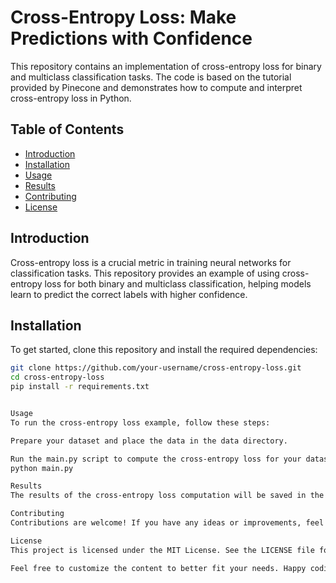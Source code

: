 # Cross-Entropy Loss: Make Predictions with Confidence

This repository contains an implementation of cross-entropy loss for binary and multiclass classification tasks. The code is based on the tutorial provided by Pinecone and demonstrates how to compute and interpret cross-entropy loss in Python.

## Table of Contents
- [Introduction](#introduction)
- [Installation](#installation)
- [Usage](#usage)
- [Results](#results)
- [Contributing](#contributing)
- [License](#license)

## Introduction
Cross-entropy loss is a crucial metric in training neural networks for classification tasks. This repository provides an example of using cross-entropy loss for both binary and multiclass classification, helping models learn to predict the correct labels with higher confidence.

## Installation
To get started, clone this repository and install the required dependencies:
```bash
git clone https://github.com/your-username/cross-entropy-loss.git
cd cross-entropy-loss
pip install -r requirements.txt


Usage
To run the cross-entropy loss example, follow these steps:

Prepare your dataset and place the data in the data directory.

Run the main.py script to compute the cross-entropy loss for your dataset:
python main.py

Results
The results of the cross-entropy loss computation will be saved in the results directory. You can visualize the loss values and evaluate the performance of your model.

Contributing
Contributions are welcome! If you have any ideas or improvements, feel free to open an issue or submit a pull request.

License
This project is licensed under the MIT License. See the LICENSE file for more details.

Feel free to customize the content to better fit your needs. Happy coding!
